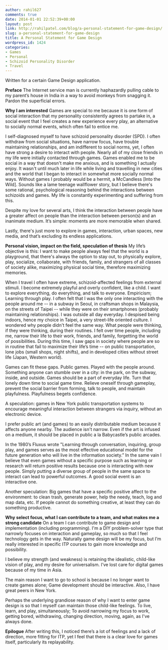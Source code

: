 ```yaml
---
author: rahil627
comments: true
date: 2014-01-01 22:52:39+00:00
layout: post
link: http://rahilpatel.com/blog/a-personal-statement-for-game-design/
slug: a-personal-statement-for-game-design
title: A Personal Statement for Game Design
wordpress_id: 1424
categories:
- Games
- Personal
- Schizoid Personality Disorder
- Travel
---
```


Written for a certain Game Design application.

**Preface**
The Internet service man is currently haphazardly pulling cable to my parent’s house in India in a way to avoid monkeys from snagging it. Pardon the superficial errors.

**Why I am interested**
Games are special to me because it is one form of social interaction that my personality consistently agrees to partake in, a social event that I feel creates a new experience every play, an alternative to socially normal events, which often fail to entice me.

I self-diagnosed myself to have schizoid personality disorder (SPD). I often withdraw from social situations, have narrow focus, have trouble maintaining relationships, and am indifferent to social norms, yet, I often have strong a desire to interact with people. Nearly all of my close friends in my life were initially contacted through games. Games enabled me to be social in a way that doesn't make me anxious, and is something I actually enjoy. It wasn't until much later in life while living and travelling in new cities and the world that I began to interact in somewhat more socially normal ways. Without games I probably would be a hermit, a McCandless [Into the Wild]. Sounds like a lame teenage wallflower story, but I believe there's some rational, psychological reasoning behind the interactions between schizoids and games. My life is constantly experimenting and suffering from this.

Despite my love for several arts, I think the interaction between people have a greater affect on people than the interaction between person(s) and an inanimate medium.  It’s simple: moments are more memorable when shared.

Lastly, there's just more to explore in games, interaction, urban spaces, new media, and that’s excluding its endless applications.

**Personal vision, impact on the field, speculation of thesis**
My life’s objective is this: I want to make people always feel that the world is a playground, that there's always the option to stay out, to physically explore, play, socialize, collaborate, with friends, family, and strangers of all classes of society alike, maximizing physical social time, therefore maximizing memories.

When I travel I often have extreme, schizoid-affected feelings from external stimuli. I become extremely playful and overly confident, like a child. I want to explore everything, do everything, and talk to everyone. Empiricism; Learning through play. I often felt that I was the only one interacting with the people around me -- in a subway in Seoul, in craftsman shops in Malaysia, on the streets of Taipei -- while they were on their smartphones (probably maintaining relationships). I was outside all day everyday. I despised being indoors, hence my choice in Taipei, a very street-life oriented culture. I wondered why people didn't feel the same way. What people were thinking, if they were thinking, during their routines. I felt over time people, including me, narrow their life to their work, friends, and family, forgetting the world of possibilities. During this time, I saw gaps in society where people are so in routine that fail to maximize their life’s time -- on public transportation, lone jobs (small shops, night shifts), and in developed cities without street life (Japan, Western world).

Games can fit these gaps. Public games. Played with the people around. Something anyone can stumble over in a city: in the park, on the subway, inside, and outside. Games should be a part of everyday life. Turn that lonely down time to social game time. Relieve oneself through gameplay, prevent the social barrier from forming, talk to people, and maintain playfulness. Playfulness begets confidence.

A speculation: games in New York public transportation systems to encourage meaningful interaction between strangers via inquiry, without an electronic device.

I prefer public art (and games) to an easily distributable medium because it affects anyone nearby. The audience isn't narrow. Even if the art is infused on a medium, it should be placed in public a la Babycastle’s public arcades.

In the 1980’s Fluxus wrote "Learning through conversation, inquiring, group play, and games serves as the most effective educational model for the future generation who will live in the information society.” In the same vain I believe that even games without a specific purpose such as learning or research will return positive results because one is interacting with new people. Simply putting a diverse group of people in the same space to interact can lead to powerful outcomes. A good social event is an interactive one.

Another speculation: Big games that have a specific positive affect to the environment: to clean trash, generate power, help the needy, teach, log and map data, etc. If people cannot do something creative, at least they can do something productive.

**Why select focus, what I can contribute to a team, and what makes me a strong candidate**
On a team I can contribute to game design and implementation (including programming). I'm a DIY problem-solver type that narrowly focuses on interaction and gameplay, so much so that I feel technology gets in the way. Naturally game design will be my focus, but I’m really interested in specific ITP courses to gain more knowledge and possibility.

I believe my strength (and weakness) is retaining the idealistic, child-like vision of play, and my desire for universalism. I’ve lost care for digital games because of my time in Asia.

The main reason I want to go to school is because I no longer want to create games alone; Game development should be interactive. Also, I have great peers in New York.

Perhaps the underlying grandiose reason of why I want to enter game design is so that I myself can maintain those child-like feelings. To live, learn, and play, simultaneously; To avoid narrowing my focus to work, getting bored, withdrawing, changing direction, moving, again, as I've always done.

**Epilogue**
After writing this, I noticed there’s a lot of feelings and a lack of direction, more fitting for ITP, yet I feel that there is a clear love for games itself, particularly its replayability.

